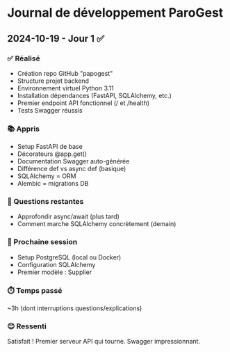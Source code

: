 # Journal de développement ParoGest

## 2024-10-19 - Jour 1 ✅

### ✅ Réalisé

- Création repo GitHub "pароgest"
- Structure projet backend
- Environnement virtuel Python 3.11
- Installation dépendances (FastAPI, SQLAlchemy, etc.)
- Premier endpoint API fonctionnel (/ et /health)
- Tests Swagger réussis

### 📚 Appris

- Setup FastAPI de base
- Décorateurs @app.get()
- Documentation Swagger auto-générée
- Différence def vs async def (basique)
- SQLAlchemy = ORM
- Alembic = migrations DB

### 🤔 Questions restantes

- Approfondir async/await (plus tard)
- Comment marche SQLAlchemy concrètement (demain)

### 🎯 Prochaine session

- Setup PostgreSQL (local ou Docker)
- Configuration SQLAlchemy
- Premier modèle : Supplier

### ⏱️ Temps passé

~3h (dont interruptions questions/explications)

### 😊 Ressenti

Satisfait ! Premier serveur API qui tourne. Swagger impressionnant.
